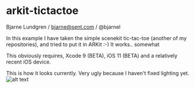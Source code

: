 # arkit-tictactoe
Bjarne Lundgren / bjarne@sent.com / @bjarnel

In this example I have taken the simple scenekit tic-tac-toe (another of my repositories), and tried to put it in ARKit :-)
It works.. somewhat

This obviously requires, Xcode 9 (BETA), iOS 11 (BETA) and a relatively recent iOS device.

This is how it looks currently. Very ugly because I haven't fixed lighting yet.
![alt text](https://raw.githubusercontent.com/bjarnel/arkit-tictactoe/master/tictactoe-nolighting.jpg)

